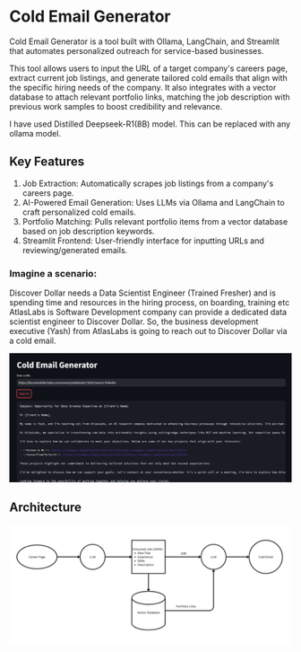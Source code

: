 # Cold Email Generator
Cold Email Generator is a tool built with Ollama, LangChain, and Streamlit that automates personalized outreach for service-based businesses.

This tool allows users to input the URL of a target company's careers page, extract current job listings, and generate tailored cold emails that align with the specific hiring needs of the company. It also integrates with a vector database to attach relevant portfolio links, matching the job description with previous work samples to boost credibility and relevance.

I have used Distilled Deepseek-R1(8B) model. This can be replaced with any ollama model.

## Key Features
1. Job Extraction: Automatically scrapes job listings from a company's careers page.
2. AI-Powered Email Generation: Uses LLMs via Ollama and LangChain to craft personalized cold emails.
3. Portfolio Matching: Pulls relevant portfolio items from a vector database based on job description keywords.
4. Streamlit Frontend: User-friendly interface for inputting URLs and reviewing/generated emails.


### Imagine a scenario:

Discover Dollar needs a Data Scientist Engineer (Trained Fresher) and is spending time and resources in the hiring process, on boarding, training etc 
AtlasLabs is Software Development company can provide a dedicated data scientist engineer to Discover Dollar. So, the business development executive (Yash) from AtlasLabs is going to reach out to Discover Dollar via a cold email.


<img src="https://github.com/YRKaflay/ColdEmailGen/blob/main/img/Screenshot 2025-04-23 191916.png" width="900" title="Screenshot" alt="Preview of the Tool"/>

## Architecture
<img src="https://github.com/YRKaflay/ColdEmailGen/blob/main/img/Career Page.png" width="900" title="Architecture" alt="Architecture Diagram"/>